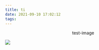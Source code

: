 ```yaml
---
title: ti
date: 2021-09-10 17:02:12
tags:
---
```

<center>test-image</center>
<!-- more -->

![](1.jpg)